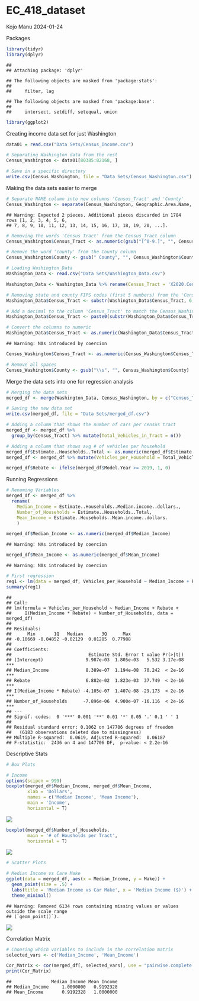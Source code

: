 EC_418_dataset
================
Kojo Manu
2024-01-24

Packages

``` r
library(tidyr)
library(dplyr)
```

    ## 
    ## Attaching package: 'dplyr'

    ## The following objects are masked from 'package:stats':
    ## 
    ##     filter, lag

    ## The following objects are masked from 'package:base':
    ## 
    ##     intersect, setdiff, setequal, union

``` r
library(ggplot2)
```

Creating income data set for just Washington

``` r
data01 = read.csv("Data Sets/Census_Income.csv")

# Separating Washington data from the rest
Census_Washington <- data01[80385:82168, ]

# Save in a specific directory
write.csv(Census_Washington, file = "Data Sets/Census_Washington.csv")
```

Making the data sets easier to merge

``` r
# Separate NAME column into new columns 'Census_Tract' and 'County'
Census_Washington <- separate(Census_Washington, Geographic.Area.Name, into = c("Census_Tract", "County"), sep = ";")
```

    ## Warning: Expected 2 pieces. Additional pieces discarded in 1784 rows [1, 2, 3, 4, 5, 6,
    ## 7, 8, 9, 10, 11, 12, 13, 14, 15, 16, 17, 18, 19, 20, ...].

``` r
# Removing the words 'Census Tract' from the Census_Tract column
Census_Washington$Census_Tract <- as.numeric(gsub("[^0-9.]", "", Census_Washington$Census_Tract))

# Remove the word 'county' from the County column
Census_Washington$County <- gsub(" County", "", Census_Washington$County)

# Loading Washington_Data
Washington_Data <- read.csv("Data Sets/Washington_Data.csv")

Washington_Data <- Washington_Data %>% rename(Census_Tract = 'X2020.Census.Tract')

# Removing state and county FIPS codes (first 5 numbers) from the 'Census_Tract' column
Washington_Data$Census_Tract <- substr(Washington_Data$Census_Tract, 6, nchar(Washington_Data$Census_Tract))

# Add a decimal to the column 'Census_Tract' to match the Census_Washington data set
Washington_Data$Census_Tract <- paste0(substr(Washington_Data$Census_Tract, 1, nchar(Washington_Data$Census_Tract) - 2), ".", substr(Washington_Data$Census_Tract, nchar(Washington_Data$Census_Tract) - 1, nchar(Washington_Data$Census_Tract)))

# Convert the columns to numeric
Washington_Data$Census_Tract <- as.numeric(Washington_Data$Census_Tract)
```

    ## Warning: NAs introduced by coercion

``` r
Census_Washington$Census_Tract <- as.numeric(Census_Washington$Census_Tract)

# Remove all spaces
Census_Washington$County <- gsub("\\s", "", Census_Washington$County)
```

Merge the data sets into one for regression analysis

``` r
# Merging the data sets
merged_df <- merge(Washington_Data, Census_Washington, by = c("Census_Tract", "County"), all = TRUE)

# Saving the new data set
write.csv(merged_df, file = "Data Sets/merged_df.csv")

# Adding a column that shows the number of cars per census tract
merged_df <- merged_df %>%
  group_by(Census_Tract) %>% mutate(Total_Vehicles_in_Tract = n())

# Adding a column that shows avg # of vehicles per household
merged_df$Estimate..Households..Total <- as.numeric(merged_df$Estimate..Households..Total)
merged_df <- merged_df %>% mutate(Vehicles_per_Household = Total_Vehicles_in_Tract / Estimate..Households..Total)

merged_df$Rebate <- ifelse(merged_df$Model.Year >= 2019, 1, 0)
```

Running Regressions

``` r
# Renaming Variables
merged_df <- merged_df %>% 
  rename(
    Median_Income = Estimate..Households..Median.income..dollars.,
    Number_of_Households = Estimate..Households..Total,
    Mean_Income = Estimate..Households..Mean.income..dollars.
    )

merged_df$Median_Income <- as.numeric(merged_df$Median_Income)
```

    ## Warning: NAs introduced by coercion

``` r
merged_df$Mean_Income <- as.numeric(merged_df$Mean_Income)
```

    ## Warning: NAs introduced by coercion

``` r
# First regression
reg1 <- lm(data = merged_df, Vehicles_per_Household ~ Median_Income + Rebate + I(Median_Income * Rebate) + Number_of_Households)
summary(reg1)
```

    ## 
    ## Call:
    ## lm(formula = Vehicles_per_Household ~ Median_Income + Rebate + 
    ##     I(Median_Income * Rebate) + Number_of_Households, data = merged_df)
    ## 
    ## Residuals:
    ##      Min       1Q   Median       3Q      Max 
    ## -0.10669 -0.04852 -0.02129  0.01285  0.77988 
    ## 
    ## Coefficients:
    ##                             Estimate Std. Error t value Pr(>|t|)    
    ## (Intercept)                9.987e-03  1.805e-03   5.532 3.17e-08 ***
    ## Median_Income              8.389e-07  1.194e-08  70.242  < 2e-16 ***
    ## Rebate                     6.882e-02  1.823e-03  37.749  < 2e-16 ***
    ## I(Median_Income * Rebate) -4.105e-07  1.407e-08 -29.173  < 2e-16 ***
    ## Number_of_Households      -7.896e-06  4.900e-07 -16.116  < 2e-16 ***
    ## ---
    ## Signif. codes:  0 '***' 0.001 '**' 0.01 '*' 0.05 '.' 0.1 ' ' 1
    ## 
    ## Residual standard error: 0.1062 on 147706 degrees of freedom
    ##   (6183 observations deleted due to missingness)
    ## Multiple R-squared:  0.0619, Adjusted R-squared:  0.06187 
    ## F-statistic:  2436 on 4 and 147706 DF,  p-value: < 2.2e-16

Descriptive Stats

``` r
# Box Plots

# Income
options(scipen = 999)
boxplot(merged_df$Median_Income, merged_df$Mean_Income,
        xlab = 'Dollars',
        names = c('Median Income', 'Mean Income'),
        main = 'Income',
        horizontal = T)
```

![](EC_419_files/figure-gfm/unnamed-chunk-6-1.png)<!-- -->

``` r
boxplot(merged_df$Number_of_Households,
        main = '# of Housholds per Tract',
        horizontal = T)
```

![](EC_419_files/figure-gfm/unnamed-chunk-6-2.png)<!-- -->

``` r
# Scatter Plots

# Median Income vs Care Make
ggplot(data = merged_df, aes(x = Median_Income, y = Make)) + 
  geom_point(size = .5) +
  labs(title = 'Median Income vs Car Make', x = 'Median Income ($)') +
  theme_minimal()
```

    ## Warning: Removed 6134 rows containing missing values or values outside the scale range
    ## (`geom_point()`).

![](EC_419_files/figure-gfm/unnamed-chunk-6-3.png)<!-- -->

Correlation Matrix

``` r
# Choosing which variables to include in the correlation matrix
selected_vars <- c('Median_Income', 'Mean_Income')

Cor_Matrix <- cor(merged_df[, selected_vars], use = "pairwise.complete.obs")
print(Cor_Matrix)
```

    ##               Median_Income Mean_Income
    ## Median_Income     1.0000000   0.9192328
    ## Mean_Income       0.9192328   1.0000000

